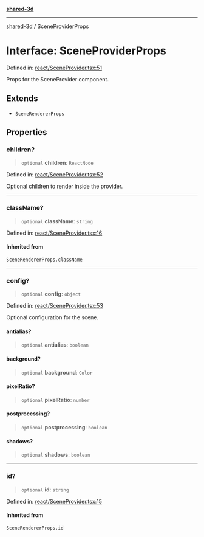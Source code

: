 [**shared-3d**](../README.md)

***

[shared-3d](../globals.md) / SceneProviderProps

# Interface: SceneProviderProps

Defined in: [react/SceneProvider.tsx:51](https://github.com/ysordo/shared-3d/blob/79ab5be25ff066438316798d0d17f916ea9f1fbf/src/react/SceneProvider.tsx#L51)

Props for the SceneProvider component.

## Extends

- `SceneRendererProps`

## Properties

### children?

> `optional` **children**: `ReactNode`

Defined in: [react/SceneProvider.tsx:52](https://github.com/ysordo/shared-3d/blob/79ab5be25ff066438316798d0d17f916ea9f1fbf/src/react/SceneProvider.tsx#L52)

Optional children to render inside the provider.

***

### className?

> `optional` **className**: `string`

Defined in: [react/SceneProvider.tsx:16](https://github.com/ysordo/shared-3d/blob/79ab5be25ff066438316798d0d17f916ea9f1fbf/src/react/SceneProvider.tsx#L16)

#### Inherited from

`SceneRendererProps.className`

***

### config?

> `optional` **config**: `object`

Defined in: [react/SceneProvider.tsx:53](https://github.com/ysordo/shared-3d/blob/79ab5be25ff066438316798d0d17f916ea9f1fbf/src/react/SceneProvider.tsx#L53)

Optional configuration for the scene.

#### antialias?

> `optional` **antialias**: `boolean`

#### background?

> `optional` **background**: `Color`

#### pixelRatio?

> `optional` **pixelRatio**: `number`

#### postprocessing?

> `optional` **postprocessing**: `boolean`

#### shadows?

> `optional` **shadows**: `boolean`

***

### id?

> `optional` **id**: `string`

Defined in: [react/SceneProvider.tsx:15](https://github.com/ysordo/shared-3d/blob/79ab5be25ff066438316798d0d17f916ea9f1fbf/src/react/SceneProvider.tsx#L15)

#### Inherited from

`SceneRendererProps.id`
